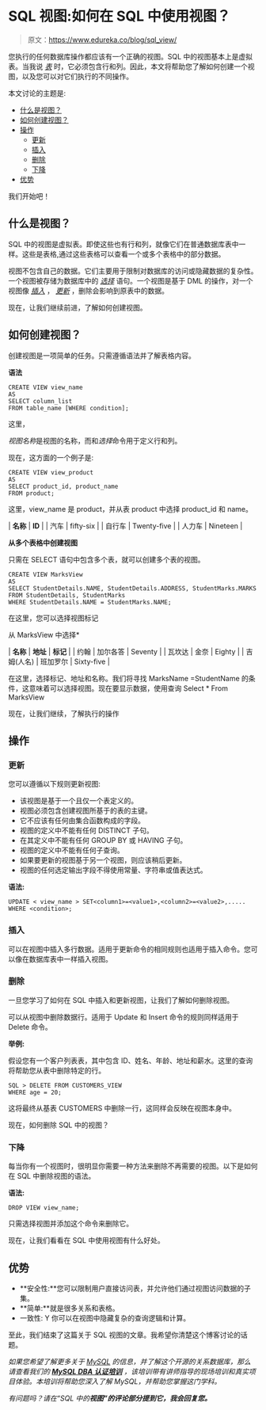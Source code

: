 # SQL 视图:如何在 SQL 中使用视图？

> 原文：<https://www.edureka.co/blog/sql_view/>

您执行的任何数据库操作都应该有一个正确的视图。SQL 中的视图基本上是虚拟表。当我说 *[表](https://www.edureka.co/blog/create-table-in-sql/)* 时，它必须包含行和列。因此，本文将帮助您了解如何创建一个视图，以及您可以对它们执行的不同操作。

本文讨论的主题是:

*   [什么是视图？](#What_is_a_View?)
*   [如何创建视图？](#How_to_create_a_View?)
*   [操作](#Operations)
    *   [更新](#Update)
    *   [插入](#Insertion)
    *   [删除](#Deletion)
    *   [下降](#Drop)
*   [优势](#Advantages)

我们开始吧！

## **什么是视图？**

SQL 中的视图是虚拟表。即使这些也有行和列，就像它们在普通数据库表中一样。这些是表格,通过这些表格可以查看一个或多个表格中的部分数据。

视图不包含自己的数据。它们主要用于限制对数据库的访问或隐藏数据的复杂性。一个视图被存储为数据库中的 *[选择](https://www.edureka.co/blog/sql-select)* 语句。一个视图是基于 DML 的操作，对一个视图像 *[插入](https://www.edureka.co/blog/insert-query-sql/)* ， *[更新](https://www.edureka.co/blog/sql-update/)* ，删除会影响到原表中的数据。

现在，让我们继续前进，了解如何创建视图。

## **如何创建视图？**

创建视图是一项简单的任务。只需遵循语法并了解表格内容。

**语法**

```
CREATE VIEW view_name
AS
SELECT column_list
FROM table_name [WHERE condition];
```

这里，

*视图名称*是视图的名称，而和*选择*命令用于定义行和列。

现在，这方面的一个例子是:

```
CREATE VIEW view_product
AS
SELECT product_id, product_name
FROM product;
```

这里，view_name 是 product，并从表 product 中选择 product_id 和 name。

| **名称** | **ID** |
| 汽车 | fifty-six |
| 自行车 | Twenty-five |
| 人力车 | Nineteen |

**从多个表格中创建视图**

只需在 SELECT 语句中包含多个表，就可以创建多个表的视图。

```
CREATE VIEW MarksView
AS
SELECT StudentDetails.NAME, StudentDetails.ADDRESS, StudentMarks.MARKS
FROM StudentDetails, StudentMarks
WHERE StudentDetails.NAME = StudentMarks.NAME;
```

在这里，您可以选择视图标记

从 MarksView 中选择*

| **名称** | **地址** | **标记** |
| 约翰 | 加尔各答 | Seventy |
| 瓦坎达 | 金奈 | Eighty |
| 吉姆(人名) | 班加罗尔 | Sixty-five |

在这里，选择标记、地址和名称。我们将寻找 MarksName =StudentName 的条件，这意味着可以选择视图。现在要显示数据，使用查询 Select * From MarksView

现在，让我们继续，了解执行的操作

## **操作**

### **更新**

您可以遵循以下规则更新视图:

*   该视图是基于一个且仅一个表定义的。
*   视图必须包含创建视图所基于的表的主键。
*   它不应该有任何由集合函数构成的字段。
*   视图的定义中不能有任何 DISTINCT 子句。
*   在其定义中不能有任何 GROUP BY 或 HAVING 子句。
*   视图的定义中不能有任何子查询。
*   如果要更新的视图基于另一个视图，则应该稍后更新。
*   视图的任何选定输出字段不得使用常量、字符串或值表达式。

**语法:**

```
UPDATE < view_name > SET<column1>=<value1>,<column2>=<value2>,.....
WHERE <condition>;
```

### **插入**

可以在视图中插入多行数据。适用于更新命令的相同规则也适用于插入命令。您可以像在数据库表中一样插入视图。

### **删除**

一旦您学习了如何在 SQL 中插入和更新视图，让我们了解如何删除视图。

可以从视图中删除数据行。适用于 Update 和 Insert 命令的规则同样适用于 Delete 命令。

**举例:**

假设您有一个客户列表表，其中包含 ID、姓名、年龄、地址和薪水。这里的查询将帮助您从表中删除特定的行。

```
SQL > DELETE FROM CUSTOMERS_VIEW
WHERE age = 20;
```

这将最终从基表 CUSTOMERS 中删除一行，这同样会反映在视图本身中。

现在，如何删除 SQL 中的视图？

### **下降**

每当你有一个视图时，很明显你需要一种方法来删除不再需要的视图。以下是如何在 SQL 中删除视图的语法。

**语法:**

```
DROP VIEW view_name;
```

只需选择视图并添加这个命令来删除它。

现在，让我们看看在 SQL 中使用视图有什么好处。

## **优势**

*   **安全性:**您可以限制用户直接访问表，并允许他们通过视图访问数据的子集。
*   **简单:**就是很多关系和表格。
*   一致性: Y 你可以在视图中隐藏复杂的查询逻辑和计算。

至此，我们结束了这篇关于 SQL 视图的文章。我希望你清楚这个博客讨论的话题。

*如果您希望了解更多关于 [MySQL](https://www.edureka.co/blog/what-is-mysql/) 的信息，并了解这个开源的关系数据库，那么请查看我们的 **[MySQL DBA 认证培训](https://www.edureka.co/databases-certification-courses)** ，该培训带有讲师指导的现场培训和真实项目体验。本培训将帮助您深入了解 MySQL，并帮助您掌握这门学科。*

*有问题吗？请在“SQL 中的**视图”的评论部分提到它，我会回复您。***